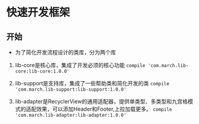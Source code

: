 # 快速开发框架

## 开始

- 为了简化开发流程设计的类库，分为两个库

1. lib-core是核心库，集成了开发必须的核心功能
`compile 'com.march.lib-core:lib-core:1.0.0'`


2. lib-support是支持库，集成了一些帮助类和简化开发的类
`compile 'com.march.lib-support:lib-support:1.0.0'`

3. lib-adapter是RecyclerView的通用适配器，提供单类型、多类型和九宫格模式的适配效果，可以添加Header和Footer,上拉加载更多。
`compile 'com.march.lib-adapter:lib-adapter:1.0.0'`







